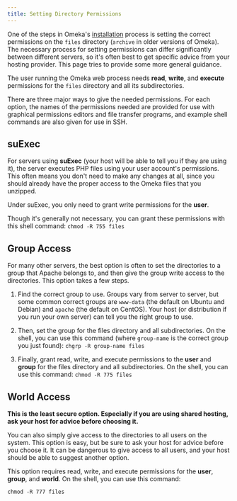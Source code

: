 ```yaml
---
title: Setting Directory Permissions
---
```


One of the steps in Omeka's [installation](../Installation.md) process is setting the correct permissions on the `files` directory (`archive` in older versions of Omeka). The necessary process for setting permissions can differ significantly between different servers,
so it's often best to get specific advice from your hosting provider. This page tries to provide some more general guidance.

The user running the Omeka web process needs **read**, **write**, and **execute** permissions for the `files` directory and all its subdirectories.

There are three major ways to give the needed permissions. For each option, the names of the permissions needed are provided for use with graphical permissions editors and file transfer programs, and example shell commands are also given for use in SSH.

suExec
-----------------------------------------------------
For servers using **suExec** (your host will be able to tell you if they are using it), the server executes PHP files using your user account's permissions. This often means you don't need to make any changes at all, since you should already have the proper access to the Omeka files that you unzipped.

Under suExec, you only need to grant write permissions for the **user**.

Though it's generally not necessary, you can grant these permissions with this shell command: 
     `chmod -R 755 files`

Group Access
--------------------------------------------------------------

For many other servers, the best option is often to set the directories to a group that Apache belongs to, and then give the group write access to the directories. This option takes a few steps.

1.  Find the correct group to use. Groups vary from server to server, but some common correct groups are `www-data` (the default on Ubuntu and Debian) and `apache` (the default on CentOS). Your host (or distribution if you run your own server) can tell you the right group to use.
2.  Then, set the group for the files directory and all subdirectories. On the shell, you can use this command (where `group-name` is the correct group you just found): 
    `chgrp -R group-name files`

3.  Finally, grant read, write, and execute permissions to the **user** and **group** for the files directory and all subdirectories. On the shell, you can use this command:
        `chmod -R 775 files`

World Access
-----------------------------------------------------
**This is the least secure option. Especially if you are using shared hosting, ask your host for advice before choosing it.**

You can also simply give access to the directories to all users on the system. This option is easy, but be sure to ask your host for advice before you choose it. It can be dangerous to give access to all users, and your host should be able to suggest another option.

This option requires read, write, and execute permissions for the **user**, **group**, and **world**. On the shell, you can use this command:

    chmod -R 777 files
